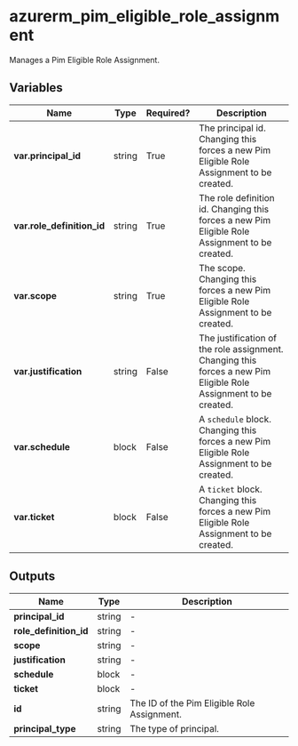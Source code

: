 # azurerm_pim_eligible_role_assignment

Manages a Pim Eligible Role Assignment.

## Variables

| Name | Type | Required? |  Description |
| ---- | ---- | --------- |  ----------- |
| **var.principal_id** | string | True | The principal id. Changing this forces a new Pim Eligible Role Assignment to be created. | 
| **var.role_definition_id** | string | True | The role definition id. Changing this forces a new Pim Eligible Role Assignment to be created. | 
| **var.scope** | string | True | The scope. Changing this forces a new Pim Eligible Role Assignment to be created. | 
| **var.justification** | string | False | The justification of the role assignment. Changing this forces a new Pim Eligible Role Assignment to be created. | 
| **var.schedule** | block | False | A `schedule` block. Changing this forces a new Pim Eligible Role Assignment to be created. | 
| **var.ticket** | block | False | A `ticket` block. Changing this forces a new Pim Eligible Role Assignment to be created. | 



## Outputs

| Name | Type | Description |
| ---- | ---- | --------- | 
| **principal_id** | string  | - | 
| **role_definition_id** | string  | - | 
| **scope** | string  | - | 
| **justification** | string  | - | 
| **schedule** | block  | - | 
| **ticket** | block  | - | 
| **id** | string  | The ID of the Pim Eligible Role Assignment. | 
| **principal_type** | string  | The type of principal. | 